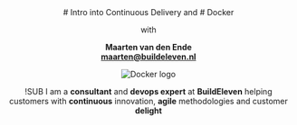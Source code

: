 <!-- .slide: data-background="#64217E" -->
<center>
# Intro into Continuous Delivery and <!-- .element: class="intro-header" -->
# Docker <!-- .element: class="intro-header" -->

with <!-- .element: style="color:white" -->

**Maarten van den Ende** <!-- .element: style="color:white" --> <br />
**maarten@buildeleven.nl** <!-- .element: style="color:white" -->

![Docker logo](img/xebia.svg) <!-- .element: class="noborder" style="width: 70%; height: auto;"-->

!SUB
I am a **consultant** and **devops expert** at **BuildEleven** helping customers
with **continuous** innovation, **agile** methodologies and customer **delight**
